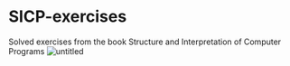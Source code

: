 # SICP-exercises
Solved exercises from the book Structure and Interpretation of Computer Programs
![untitled](https://user-images.githubusercontent.com/59063821/136972689-6846dfd8-c977-42d8-8b00-629e22fc8510.png)
